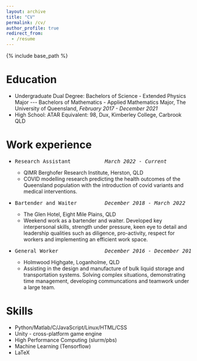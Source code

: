 ```yaml
---
layout: archive
title: "CV"
permalink: /cv/
author_profile: true
redirect_from:
  - /resume
---
```


{% include base_path %}

Education
======
* Undergraduate Dual Degree: Bachelors of Science - Extended Physics Major --- Bachelors of Mathematics - Applied Mathematics Major, The University of Queensland, *February 2017 - December 2021* 
* High School: ATAR Equivalent: 98, Dux, Kimberley College, Carbrook QLD  

Work experience
======
* <pre>Research Assistant           <i>March 2022 - Current</i></pre>        
  * QIMR Berghofer Research Institute, Herston, QLD
  * COVID modelling research predicting the health outcomes of the Queensland population with the introduction of covid variants and medical interventions. 

* <pre>Bartender and Waiter         <i>December 2018 - March 2022</i></pre>       
  * The Glen Hotel, Eight Mile Plains, QLD
  * Weekend work as a bartender and waiter. Developed key interpersonal skills, strength under pressure, keen eye to detail and leadership qualities such as diligence, pro-activity, respect for workers and implementing an efficient work space.

* <pre>General Worker               <i>December 2016 - December 2017</i></pre>
  * Holmwood Highgate, Loganholme, QLD
  * Assisting in the design and manufacture of bulk liquid storage and transportation systems. Solving complex situations, demonstrating time management, developing communcations and teamwork under a large team.

Skills
======
* Python/Matlab/C/JavaScript/Linux/HTML/CSS
* Unity - cross-platform game engine
* High Performance Computing (slurm/pbs)
* Machine Learning (Tensorflow)
* LaTeX

<!-- Publications
======
  <ul>{% for post in site.publications %}
    {% include archive-single-cv.html %}
  {% endfor %}</ul>
  
Talks
======
  <ul>{% for post in site.talks %}
    {% include archive-single-talk-cv.html %}
  {% endfor %}</ul>
  
Teaching
======
  <ul>{% for post in site.teaching %}
    {% include archive-single-cv.html %}
  {% endfor %}</ul>
  
Service and leadership
======
* Currently signed in to 43 different slack teams -->
